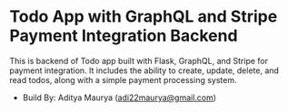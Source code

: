 # Todo App with GraphQL and Stripe Payment Integration Backend

This is backend of Todo app built with Flask, GraphQL, and Stripe for payment integration. It includes the ability to create, update, delete, and read todos, along with a simple payment processing system.

- Build By: Aditya Maurya (adi22maurya@gmail.com)